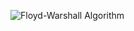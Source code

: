 ![Floyd-Warshall Algorithm](https://user-images.githubusercontent.com/26141133/76058948-a6256d00-5fa3-11ea-942e-0c923a9aa409.png)
